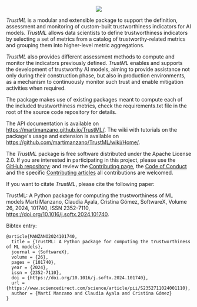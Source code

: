 <p align="center"><img src="https://github-production-user-asset-6210df.s3.amazonaws.com/7520973/249193988-89f07b66-f8b9-4df7-97ba-500f0cbebaab.png"></p>

_TrustML_ is a modular and extensible package to support the definition, assessment and monitoring of custom-built trustworthiness indicators for AI models. _TrustML_ allows data scientists to define trustworthiness indicators by selecting a set of metrics from a catalog of trustworthy-related metrics and grouping them into higher-level metric aggregations.

_TrustML_ also provides different assessment methods to compute and monitor the indicators previously defined. _TrustML_ enables and supports the development of trustworthy AI models, aiming to provide assistance not only during their construction phase, but also in production environments, as a mechanism to continuously monitor such trust and enable mitigation activities when required.

The package makes use of existing packages meant to compute each of the included trustworthiness metrics, check the requirements.txt file in the root of the source code repository for details.

The API documentation is available on https://martimanzano.github.io/TrustML/.
The wiki with tutorials on the package's usage and extension is available on https://github.com/martimanzano/TrustML/wiki/Home/.

The _TrustML_ package is free software distributed under the Apache License 2.0. If you are interested in participating in this project, please use the [GitHub repository](https://github.com/martimanzano/TrustML); and review the [Contributing page](https://github.com/martimanzano/trustML/blob/modular/CONTRIBUTING.md), the [Code of Conduct](https://github.com/martimanzano/trustML/blob/modular/CODE_OF_CONDUCT.md) and the specific [Contributing articles](https://github.com/martimanzano/trustML/tree/modular/contributing) all contributions are welcomed.

If you want to citate _TrustML_, please cite the following paper:

TrustML: A Python package for computing the trustworthiness of ML models
Martí Manzano, Claudia Ayala, Cristina Gómez, SoftwareX,
Volume 26,
2024,
101740,
ISSN 2352-7110,
https://doi.org/10.1016/j.softx.2024.101740.

Bibtex entry:
```
@article{MANZANO2024101740,
  title = {TrustML: A Python package for computing the trustworthiness of ML models},
  journal = {SoftwareX},
  volume = {26},
  pages = {101740},
  year = {2024},
  issn = {2352-7110},
  doi = {https://doi.org/10.1016/j.softx.2024.101740},
  url = {https://www.sciencedirect.com/science/article/pii/S2352711024001110},
  author = {Martí Manzano and Claudia Ayala and Cristina Gómez}
}
```

